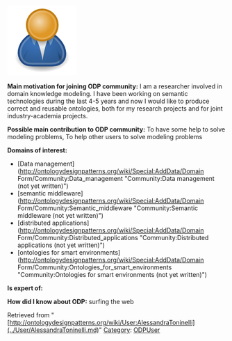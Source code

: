 [![Image:ODPUser.png](../images/a/a6/ODPUser.png)](../Image/ODPUser.png.md "Image:ODPUser.png")




  





__Main motivation for joining ODP community:__ I am a researcher involved in domain knowledge modeling. I have been working on semantic technologies during the last 4-5 years and now I would like to produce correct and reusable ontologies, both for my research projects and for joint industry-academia projects.


__Possible main contribution to ODP community:__ To have some help to solve modeling problems, To help other users to solve modeling problems


__Domains of interest:__



* [Data management](http://ontologydesignpatterns.org/wiki/Special:AddData/Domain Form/Community:Data_management "Community:Data management (not yet written)")
* [semantic middleware](http://ontologydesignpatterns.org/wiki/Special:AddData/Domain Form/Community:Semantic_middleware "Community:Semantic middleware (not yet written)")
* [distributed applications](http://ontologydesignpatterns.org/wiki/Special:AddData/Domain Form/Community:Distributed_applications "Community:Distributed applications (not yet written)")
* [ontologies for smart environments](http://ontologydesignpatterns.org/wiki/Special:AddData/Domain Form/Community:Ontologies_for_smart_environments "Community:Ontologies for smart environments (not yet written)")


__Is expert of:__


  

__How did I know about ODP:__ surfing the web






Retrieved from "[http://ontologydesignpatterns.org/wiki/User:AlessandraToninelli](../User/AlessandraToninelli.md)"
 [Category](http://ontologydesignpatterns.org/wiki/Special:Categories "Special:Categories"): [ODPUser](../Category/ODPUser.md "Category:ODPUser")